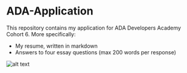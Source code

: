 # ADA-Application

This repository contains my application for ADA Developers Academy Cohort 6.  More specifically:
+ My resume, written in markdown
+ Answers to four essay questions (max 200 words per response)

![alt text][gif]

[gif]: http://4.bp.blogspot.com/-w45zXvEZuxY/VTr0wOrC30I/AAAAAAAANJQ/wFldkEpgzaE/s1600/lets-do-this-ucas-gif.gif "Gif Title Text 2"
